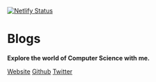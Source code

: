[![Netlify Status](https://api.netlify.com/api/v1/badges/d5dde7dc-3812-4dd8-bc85-3acf087859e7/deploy-status)](https://app.netlify.com/sites/arsharaj-blogs/deploys)

# Blogs

**Explore the world of Computer Science with me.**

[Website](https://arsharaj-blogs.netlify.app)
[Github](https://github.com/arsharaj)
[Twitter](https://twitter.com/arsharajchauhan)
